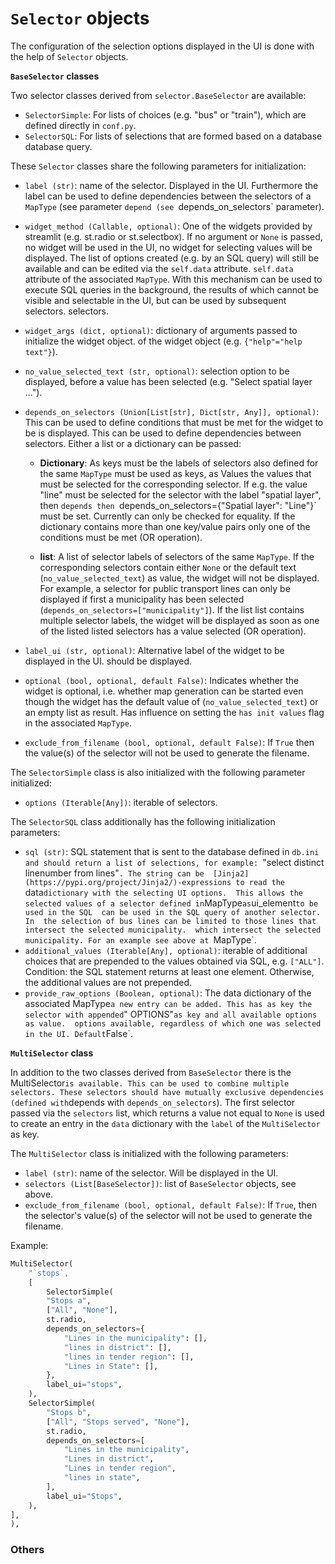 # `Selector` objects
The configuration of the selection options displayed in the UI is done with the help of
`Selector` objects.

__`BaseSelector` classes__

Two selector classes derived from `selector.BaseSelector` are available:

* `SelectorSimple`: For lists of choices (e.g. "bus" or "train"),
which are defined directly in `conf.py`.
* `SelectorSQL`: For lists of selections that are formed based on a database
database query.

These `Selector` classes share the following parameters for initialization:

* `label (str)`: name of the selector. Displayed in the UI. Furthermore
the label can be used to define dependencies between the selectors of a `MapType` (see parameter `depend
(see `depends_on_selectors` parameter).
* `widget_method (Callable, optional)`: One of the widgets provided by streamlit 
(e.g. st.radio or st.selectbox). If no argument or `None` is passed, no widget will be used in the
UI, no widget for selecting values will be displayed. The list of options created (e.g. by an SQL query)
will still be available and can be edited via the `self.data` attribute. 
`self.data` attribute of the associated `MapType`. With this mechanism
can be used to execute SQL queries in the background, the results of which cannot be
visible and selectable in the UI, but can be used by subsequent selectors. 
selectors.
* `widget_args (dict, optional)`: dictionary of arguments passed to initialize the widget object.
of the widget object (e.g. `{"help"="help text"}`).
* `no_value_selected_text (str, optional)`: selection option to be displayed,
before a value has been selected (e.g. "Select spatial layer ...").
* `depends_on_selectors (Union[List[str], Dict[str, Any]], optional)`: 
This can be used to define conditions that must be met for the widget to be
is displayed. This can be used to define dependencies between selectors. 
Either a list or a dictionary can be passed:

    * __Dictionary__: 
As keys must be the labels
of selectors also defined for the same `MapType` must be used as keys, as
Values the values that must be selected for the corresponding selector. If
e.g. the value "line" must be selected for the selector with the label "spatial layer", then `depends
then `depends_on_selectors={"Spatial layer": "Line"}` must be set. Currently
can only be checked for equality. If the dictionary contains more than one key/value pairs
only one of the conditions must be met (OR operation).

    * __list__:
A list of selector labels of selectors of the same `MapType`. If the 
corresponding selectors contain either `None` or the default text 
(`no_value_selected_text`) as value, the widget will not be displayed.
For example, a selector for public transport lines can only be displayed if first
a municipality has been selected (`depends_on_selectors=["municipality"]`). If the list
list contains multiple selector labels, the widget will be displayed as soon as one of the listed
listed selectors has a value selected (OR operation).

* `label_ui (str, optional)`: Alternative label of the widget to be displayed in the UI.
should be displayed.
* `optional (bool, optional, default False)`: Indicates whether the widget is optional, i.e. whether
map generation can be started even though the widget has the default value of
(`no_value_selected_text`) or an empty list as result. Has influence
on setting the `has init values` flag in the associated `MapType`.
* `exclude_from_filename (bool, optional, default False)`: If `True` then the
value(s) of the selector will not be used to generate the filename. 

The `SelectorSimple` class is also initialized with the following parameter 
initialized:

* `options (Iterable[Any])`: iterable of selectors.

The `SelectorSQL` class additionally has the following 
initialization parameters:

* `sql (str)`: SQL statement that is sent to the database defined in `db.ini
and should return a list of selections, for example: `"select distinct 
linenumber from lines"`. The string can be 
[Jinja2](https://pypi.org/project/Jinja2/)-expressions to read the 
`data` dictionary with the selecting UI options. 
This allows the selected values of a selector defined in `MapType` as `ui_element` to be used in the SQL 
can be used in the SQL query of another selector. In 
the selection of bus lines can be limited to those lines that intersect the selected municipality. 
which intersect the selected municipality. For an example see above at 
`MapType`. 
* `additional_values (Iterable[Any], optional)`: iterable of additional 
choices that are prepended to the values obtained via SQL,
e.g. `["ALL"]`. Condition: the SQL statement returns at least one element.
Otherwise, the additional values are not prepended.
* `provide_raw_options (Boolean, optional)`: The data dictionary of the associated
MapType` a new entry can be added. This has as key the 
selector with appended `" OPTIONS"` as key and all available options as value. 
options available, regardless of which one was selected in the UI. Default `False`. 

__`MultiSelector` class__

In addition to the two classes derived from `BaseSelector` there is the
MultiSelector` is available. This can be used to combine multiple selectors.
These selectors should have mutually exclusive dependencies (defined with `depends 
with `depends_on_selectors`). The first selector passed via the `selectors` list,
which returns a value not equal to `None` is used to create an entry in the `data` dictionary
with the `label` of the `MultiSelector` as key.

The `MultiSelector` class is initialized with the following parameters:
* `label (str)`: name of the selector. Will be displayed in the UI. 
* `selectors (List[BaseSelector])`: list of `BaseSelector` objects, see above.
* `exclude_from_filename (bool, optional, default False)`: If `True`, then the selector's
value(s) of the selector will not be used to generate the filename. 

Example:

```python
MultiSelector(
    "`stops`,
    [
        SelectorSimple(
        "Stops a",
        ["All", "None"],
        st.radio,
        depends_on_selectors={
            "Lines in the municipality": [],
            "lines in district": [],
            "lines in tender region": [],
            "Lines in State": [],
        },
        label_ui="stops",
    ),
    SelectorSimple(
        "Stops b",
        ["All", "Stops served", "None"],
        st.radio,
        depends_on_selectors=[
            "Lines in the municipality",
            "Lines in district",
            "Lines in tender region",
            "lines in state",
        ],
        label_ui="Stops",
    ),
],
),
```
### Others

